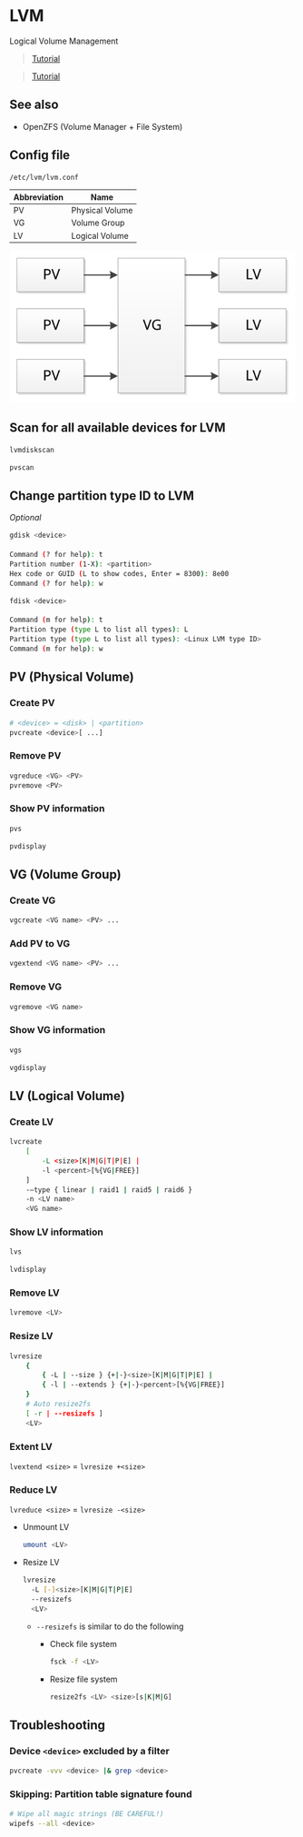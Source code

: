 # LVM

Logical Volume Management

> [Tutorial](https://www.digitalocean.com/community/tutorials/an-introduction-to-lvm-concepts-terminology-and-operations)

> [Tutorial](https://www.digitalocean.com/community/tutorials/how-to-use-lvm-to-manage-storage-devices-on-ubuntu-16-04)

## See also

- OpenZFS (Volume Manager + File System)

## Config file

```sh
/etc/lvm/lvm.conf
```

| Abbreviation | Name |
| - | - |
| PV | Physical Volume |
| VG | Volume Group |
| LV | Logical Volume |

![LVM](img/LVM.svg)

## Scan for all available devices for LVM

```bash
lvmdiskscan
```

```bash
pvscan
```

## Change partition type ID to LVM

*Optional*

```bash
gdisk <device>

Command (? for help): t
Partition number (1-X): <partition>
Hex code or GUID (L to show codes, Enter = 8300): 8e00
Command (? for help): w
```

```bash
fdisk <device>

Command (m for help): t
Partition type (type L to list all types): L
Partition type (type L to list all types): <Linux LVM type ID>
Command (m for help): w
```

## PV (Physical Volume)

### Create PV

```bash
# <device> = <disk> | <partition>
pvcreate <device>[ ...]
```

### Remove PV

```bash
vgreduce <VG> <PV>
pvremove <PV>
```

### Show PV information

```bash
pvs
```

```bash
pvdisplay
```

## VG (Volume Group)

### Create VG

```bash
vgcreate <VG name> <PV> ...
```

### Add PV to VG

```bash
vgextend <VG name> <PV> ...
```

### Remove VG

```bash
vgremove <VG name>
```

### Show VG information

```bash
vgs
```

```bash
vgdisplay
```

## LV (Logical Volume)

### Create LV

```bash
lvcreate 
    [
        -L <size>[K|M|G|T|P|E] |
        -l <percent>[%{VG|FREE}]
    ]
    -–type { linear | raid1 | raid5 | raid6 }
    -n <LV name>
    <VG name>
```

### Show LV information

```bash
lvs
```

```bash
lvdisplay
```

### Remove LV

```bash
lvremove <LV>
```

### Resize LV

```bash
lvresize 
    {
        { -L | --size } {+|-}<size>[K|M|G|T|P|E] |
        { -l | --extends } {+|-}<percent>[%{VG|FREE}]
    }
    # Auto resize2fs
    [ -r | --resizefs ]
    <LV>
```

### Extent LV

`lvextend <size>` = `lvresize +<size>`

### Reduce LV

`lvreduce <size>` = `lvresize -<size>`

- Unmount LV

  ```bash
  umount <LV>
  ```

- Resize LV

  ```bash
  lvresize 
    -L [-]<size>[K|M|G|T|P|E]
    --resizefs
    <LV>
  ```

  - `--resizefs` is similar to do the following
    - Check file system

      ```bash
      fsck -f <LV>
      ```

    - Resize file system

      ```bash
      resize2fs <LV> <size>[s|K|M|G]
      ```

## Troubleshooting

### Device `<device>` excluded by a filter

```bash
pvcreate -vvv <device> |& grep <device>
```

### Skipping: Partition table signature found

```bash
# Wipe all magic strings (BE CAREFUL!)
wipefs --all <device>
```
